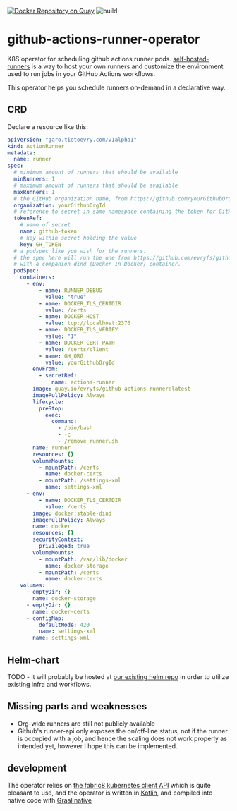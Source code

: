 [![Docker Repository on Quay](https://quay.io/repository/evryfs/github-actions-runner-operator/status "Docker Repository on Quay")](https://quay.io/repository/evryfs/github-actions-runner-operator)
![build](https://github.com/evryfs/github-actions-runner-operator/workflows/build/badge.svg?branch=master)

# github-actions-runner-operator

K8S operator for scheduling github actions runner pods.
[self-hosted-runners](https://help.github.com/en/actions/hosting-your-own-runners/about-self-hosted-runners)
is a way to host your own runners and customize the environment used to run jobs in your GitHub Actions workflows.

This operator helps you schedule runners on-demand in a declarative way.

## CRD

Declare a resource like this:
```yaml
apiVersion: "garo.tietoevry.com/v1alpha1"
kind: ActionRunner
metadata:
  name: runner
spec:
  # minimum amount of runners that should be available
  minRunners: 1
  # maximum amount of runners that should be available
  maxRunners: 1
  # the GitHub organization name, from https://github.com/yourGithubOrgId
  organization: yourGithubOrgId
  # reference to secret in same namespace containing the token for GitHub, needs org-level scope
  tokenRef:
    # name of secret
    name: github-token
    # key within secret holding the value
    key: GH_TOKEN
  # a podspec like you wish for the runners.
  # the spec here will run the one from https://github.com/evryfs/github-actions-runner as the runner,
  # with a companion dind (Docker In Docker) container. 
  podSpec:
    containers:
      - env:
          - name: RUNNER_DEBUG
            value: "true"
          - name: DOCKER_TLS_CERTDIR
            value: /certs
          - name: DOCKER_HOST
            value: tcp://localhost:2376
          - name: DOCKER_TLS_VERIFY
            value: "1"
          - name: DOCKER_CERT_PATH
            value: /certs/client
          - name: GH_ORG
            value: yourGithubOrgId
        envFrom:
          - secretRef:
              name: actions-runner
        image: quay.io/evryfs/github-actions-runner:latest
        imagePullPolicy: Always
        lifecycle:
          preStop:
            exec:
              command:
                - /bin/bash
                - -c
                - /remove_runner.sh
        name: runner
        resources: {}
        volumeMounts:
          - mountPath: /certs
            name: docker-certs
          - mountPath: /settings-xml
            name: settings-xml
      - env:
          - name: DOCKER_TLS_CERTDIR
            value: /certs
        image: docker:stable-dind
        imagePullPolicy: Always
        name: docker
        resources: {}
        securityContext:
          privileged: true
        volumeMounts:
          - mountPath: /var/lib/docker
            name: docker-storage
          - mountPath: /certs
            name: docker-certs
    volumes:
      - emptyDir: {}
        name: docker-storage
      - emptyDir: {}
        name: docker-certs
      - configMap:
          defaultMode: 420
          name: settings-xml
        name: settings-xml
```

## Helm-chart

TODO - it will probably be hosted at [our existing helm repo](https://github.com/evryfs/helm-charts)
in order to utilize existing infra and workflows.

## Missing parts and weaknesses

* Org-wide runners are still not publicly available
* Github's runner-api only exposes the on/off-line status, not if the runner is occupied with a job, 
  and hence the scaling does not work properly as intended yet, however I hope this can be implemented.
  
## development

The operator relies on [the fabric8 kubernetes client API](https://github.com/fabric8io/kubernetes-client)
which is quite pleasant to use, and the operator is written in [Kotlin](https://kotlinlang.org/),
and compiled into native code with [Graal native](https://www.graalvm.org/docs/reference-manual/native-image/)
